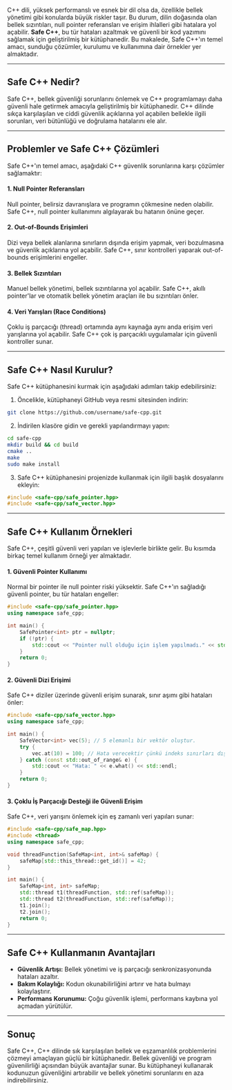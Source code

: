 C++ dili, yüksek performanslı ve esnek bir dil olsa da, özellikle bellek yönetimi gibi konularda büyük riskler taşır. Bu durum, dilin doğasında olan bellek sızıntıları, null pointer referansları ve erişim ihlalleri gibi hatalara yol açabilir. **Safe C++**, bu tür hataları azaltmak ve güvenli bir kod yazımını sağlamak için geliştirilmiş bir kütüphanedir. Bu makalede, Safe C++'ın temel amacı, sunduğu çözümler, kurulumu ve kullanımına dair örnekler yer almaktadır.

---

## Safe C++ Nedir?

Safe C++, bellek güvenliği sorunlarını önlemek ve C++ programlamayı daha güvenli hale getirmek amacıyla geliştirilmiş bir kütüphanedir. C++ dilinde sıkça karşılaşılan ve ciddi güvenlik açıklarına yol açabilen bellekle ilgili sorunları, veri bütünlüğü ve doğrulama hatalarını ele alır.

---

## Problemler ve Safe C++ Çözümleri

Safe C++'ın temel amacı, aşağıdaki C++ güvenlik sorunlarına karşı çözümler sağlamaktır:

#### 1. Null Pointer Referansları
Null pointer, belirsiz davranışlara ve programın çökmesine neden olabilir. Safe C++, null pointer kullanımını algılayarak bu hatanın önüne geçer.

#### 2. Out-of-Bounds Erişimleri
Dizi veya bellek alanlarına sınırların dışında erişim yapmak, veri bozulmasına ve güvenlik açıklarına yol açabilir. Safe C++, sınır kontrolleri yaparak out-of-bounds erişimlerini engeller.

#### 3. Bellek Sızıntıları
Manuel bellek yönetimi, bellek sızıntılarına yol açabilir. Safe C++, akıllı pointer'lar ve otomatik bellek yönetim araçları ile bu sızıntıları önler.

#### 4. Veri Yarışları (Race Conditions)
Çoklu iş parçacığı (thread) ortamında aynı kaynağa aynı anda erişim veri yarışlarına yol açabilir. Safe C++ çok iş parçacıklı uygulamalar için güvenli kontroller sunar.

---

## Safe C++ Nasıl Kurulur?

Safe C++ kütüphanesini kurmak için aşağıdaki adımları takip edebilirsiniz:

1. Öncelikle, kütüphaneyi GitHub veya resmi sitesinden indirin:
```bash
git clone https://github.com/username/safe-cpp.git
```

2. İndirilen klasöre gidin ve gerekli yapılandırmayı yapın:
```bash
cd safe-cpp
mkdir build && cd build
cmake ..
make
sudo make install
```

3. Safe C++ kütüphanesini projenizde kullanmak için ilgili başlık dosyalarını ekleyin:
```cpp
#include <safe-cpp/safe_pointer.hpp>
#include <safe-cpp/safe_vector.hpp>
```

---

## Safe C++ Kullanım Örnekleri

Safe C++, çeşitli güvenli veri yapıları ve işlevlerle birlikte gelir. Bu kısımda birkaç temel kullanım örneği yer almaktadır.

#### 1. Güvenli Pointer Kullanımı
Normal bir pointer ile null pointer riski yüksektir. Safe C++'ın sağladığı güvenli pointer, bu tür hataları engeller:
```cpp
#include <safe-cpp/safe_pointer.hpp>
using namespace safe_cpp;

int main() {
    SafePointer<int> ptr = nullptr;
    if (!ptr) {
        std::cout << "Pointer null olduğu için işlem yapılmadı." << std::endl;
    }
    return 0;
}
```

#### 2. Güvenli Dizi Erişimi
Safe C++ diziler üzerinde güvenli erişim sunarak, sınır aşımı gibi hataları önler:
```cpp
#include <safe-cpp/safe_vector.hpp>
using namespace safe_cpp;

int main() {
    SafeVector<int> vec(5); // 5 elemanlı bir vektör oluştur.
    try {
        vec.at(10) = 100; // Hata verecektir çünkü indeks sınırları dışında.
    } catch (const std::out_of_range& e) {
        std::cout << "Hata: " << e.what() << std::endl;
    }
    return 0;
}
```

#### 3. Çoklu İş Parçacığı Desteği ile Güvenli Erişim

Safe C++, veri yarışını önlemek için eş zamanlı veri yapıları sunar:

```cpp
#include <safe-cpp/safe_map.hpp>
#include <thread>
using namespace safe_cpp;

void threadFunction(SafeMap<int, int>& safeMap) {
    safeMap[std::this_thread::get_id()] = 42;
}

int main() {
    SafeMap<int, int> safeMap;
    std::thread t1(threadFunction, std::ref(safeMap));
    std::thread t2(threadFunction, std::ref(safeMap));
    t1.join();
    t2.join();
    return 0;
}
```

---

## Safe C++ Kullanmanın Avantajları

- **Güvenlik Artışı:** Bellek yönetimi ve iş parçacığı senkronizasyonunda hataları azaltır.
- **Bakım Kolaylığı:** Kodun okunabilirliğini artırır ve hata bulmayı kolaylaştırır.
- **Performans Korunumu:** Çoğu güvenlik işlemi, performans kaybına yol açmadan yürütülür.
---


## Sonuç

Safe C++, C++ dilinde sık karşılaşılan bellek ve eşzamanlılık problemlerini çözmeyi amaçlayan güçlü bir kütüphanedir. Bellek güvenliği ve program güvenilirliği açısından büyük avantajlar sunar. Bu kütüphaneyi kullanarak kodunuzun güvenliğini artırabilir ve bellek yönetimi sorunlarını en aza indirebilirsiniz.
